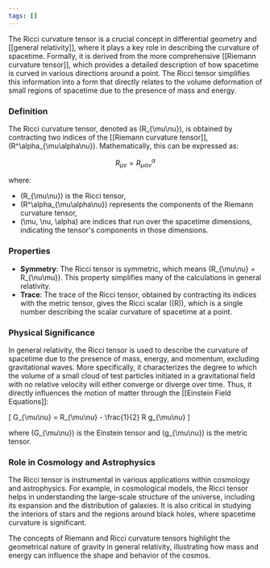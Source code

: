 ```yaml
---
tags: []
---
```


The Ricci curvature tensor is a crucial concept in differential geometry and [[general relativity]], where it plays a key role in describing the curvature of spacetime. Formally, it is derived from the more comprehensive [[Riemann curvature tensor]], which provides a detailed description of how spacetime is curved in various directions around a point. The Ricci tensor simplifies this information into a form that directly relates to the volume deformation of small regions of spacetime due to the presence of mass and energy.

### Definition

The Ricci curvature tensor, denoted as \(R_{\mu\nu}\), is obtained by contracting two indices of the [[Riemann curvature tensor]], \(R^\alpha_{\mu\alpha\nu}\). Mathematically, this can be expressed as:

$$ R_{\mu\nu} = R^\alpha_{\mu\alpha\nu} $$

where:

- \(R_{\mu\nu}\) is the Ricci tensor,
- \(R^\alpha_{\mu\alpha\nu}\) represents the components of the Riemann curvature tensor,
- \(\mu, \nu, \alpha\) are indices that run over the spacetime dimensions, indicating the tensor's components in those dimensions.

### Properties

- **Symmetry**: The Ricci tensor is symmetric, which means \(R_{\mu\nu} = R_{\nu\mu}\). This property simplifies many of the calculations in general relativity.
- **Trace**: The trace of the Ricci tensor, obtained by contracting its indices with the metric tensor, gives the Ricci scalar (\(R\)), which is a single number describing the scalar curvature of spacetime at a point.

### Physical Significance

In general relativity, the Ricci tensor is used to describe the curvature of spacetime due to the presence of mass, energy, and momentum, excluding gravitational waves. More specifically, it characterizes the degree to which the volume of a small cloud of test particles initiated in a gravitational field with no relative velocity will either converge or diverge over time. Thus, it directly influences the motion of matter through the [[Einstein Field Equations]]:

\[ G_{\mu\nu} = R_{\mu\nu} - \frac{1}{2} R g_{\mu\nu} \]

where \(G_{\mu\nu}\) is the Einstein tensor and \(g_{\mu\nu}\) is the metric tensor.

### Role in Cosmology and Astrophysics

The Ricci tensor is instrumental in various applications within cosmology and astrophysics. For example, in cosmological models, the Ricci tensor helps in understanding the large-scale structure of the universe, including its expansion and the distribution of galaxies. It is also critical in studying the interiors of stars and the regions around black holes, where spacetime curvature is significant.

The concepts of Riemann and Ricci curvature tensors highlight the geometrical nature of gravity in general relativity, illustrating how mass and energy can influence the shape and behavior of the cosmos.